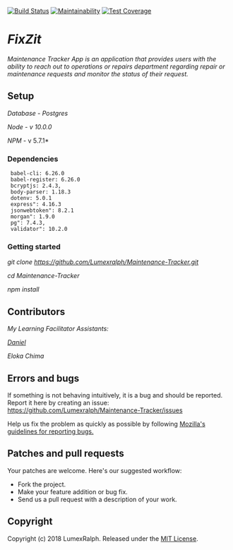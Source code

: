  [![Build Status](https://travis-ci.org/Lumexralph/Maintenance-Tracker.svg?branch=develop)](https://travis-ci.org/Lumexralph/Maintenance-Tracker) [![Maintainability](https://api.codeclimate.com/v1/badges/0cf46d176c83db3ee676/maintainability)](https://codeclimate.com/github/Lumexralph/Maintenance-Tracker/maintainability) [![Test Coverage](https://api.codeclimate.com/v1/badges/0cf46d176c83db3ee676/test_coverage)](https://codeclimate.com/github/Lumexralph/Maintenance-Tracker/test_coverage)


# *FixZit*

*Maintenance Tracker App is an application that provides users with the ability to reach out to operations or repairs department regarding repair or maintenance requests and monitor the status of their request.* 

## Setup 
*Database - Postgres*

*Node - v 10.0.0*

*NPM* - v 5.7.1*

### Dependencies
     babel-cli: 6.26.0
     babel-register: 6.26.0
     bcryptjs: 2.4.3,
     body-parser: 1.18.3
     dotenv: 5.0.1
     express": 4.16.3
     jsonwebtoken": 8.2.1
     morgan": 1.9.0
     pg": 7.4.3,
     validator": 10.2.0

### Getting started

*git clone https://github.com/Lumexralph/Maintenance-Tracker.git*

*cd Maintenance-Tracker*

*npm install*



## Contributors

*My Learning Facilitator Assistants:*

*[Daniel](https://github.com/Dannytebj)*

*Eloka Chima*


## Errors and bugs

If something is not behaving intuitively, it is a bug and should be reported.
Report it here by creating an issue: https://github.com/Lumexralph/Maintenance-Tracker/issues

Help us fix the problem as quickly as possible by following [Mozilla's guidelines for reporting bugs.](https://developer.mozilla.org/en-US/docs/Mozilla/QA/Bug_writing_guidelines#General_Outline_of_a_Bug_Report)

## Patches and pull requests

Your patches are welcome. Here's our suggested workflow:
 
* Fork the project.
* Make your feature addition or bug fix.
* Send us a pull request with a description of your work.

## Copyright

Copyright (c) 2018 LumexRalph. Released under the [MIT License](https://github.com/Lumexralph/Maintenance-Tracker/blob/develop/LICENSE).
